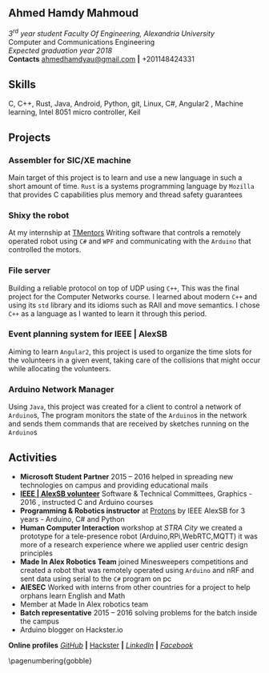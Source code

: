 
## Ahmed Hamdy Mahmoud
_3<sup>rd</sup> year student Faculty Of Engineering, Alexandria University_<br>
Computer and Communications Engineering <br>_Expected graduation year 2018_<br>
**Contacts** ahmedhamdyau@gmail.com **|** +201148424331

## Skills
   C, C++, Rust, Java, Android, Python, git, Linux, C#, Angular2 , Machine learning, Intel 8051 micro controller, Keil
   
## Projects

### Assembler for SIC/XE machine
 Main target of this project is to learn and use a new language in such a short amount of time. `Rust` is a systems programming language by `Mozilla` that provides C capabilities plus memory and thread safety guarantees 

### Shixy the robot
 At my internship at [TMentors](http://tmentors.com/) Writing software that controls a remotely operated robot using `C#` and `WPF` and communicating with the `Arduino` that controlled the motors.

### File server 
Building a reliable protocol on top of UDP using `C++`, This was the final project for the Computer Networks course. I learned about modern `C++` and using its `std` library and its idioms such as RAII and move semantics. I chose `C++` as a language as I wanted to learn it through this period.

### Event planning system for IEEE | AlexSB
Aiming to learn `Angular2`, this project is used to organize the time slots for the volunteers in a given event, taking care of the collisions that might occur while allocating the volunteers.

### Arduino Network Manager
Using `Java`, this project was created for a client to control a network of `Arduino`s, The program monitors the state of the `Arduino`s in the network and sends them commands that are received by sketches running on the `Arduino`s

## Activities

-   **Microsoft Student Partner** 2015 – 2016 helped in spreading new technologies on campus and providing educational mails
-   **[IEEE | AlexSB volunteer](http://alexsb.org/)** Software & Technical Committees, Graphics - 2016 , instructed C and Arduino courses
-   **Programming & Robotics instructor** at [Protons](https://www.facebook.com/ProtonsAlexSB/) by IEEE AlexSB for 3 years - Arduino, C# and Python
-   **Human Computer Interaction** workshop at _STRA City_ we created a prototype for a tele-presence robot (Arduino,RPi,WebRTC,MQTT) it was more of a research experience where we applied user centric design principles
-   **Made In Alex Robotics Team** joined Minesweepers competitions and created a robot that was remotely operated using `Arduino` and nRF and sent data using serial to the `C#` program on pc
-   **AIESEC** Worked with interns from other countries for a project to help orphans learn English and Math
-   Member at Made In Alex robotics team
-   **Batch representative** 2015 – 2016 solving problems for the batch inside the campus
-   Arduino blogger on Hackster.io

**Online profiles** [_GitHub_](https://github.com/shakram02) **|** [Hackster](https://www.hackster.io/shakram02/) **|** [_LinkedIn_](https://www.linkedin.com/in/ahmed-hamdy-4a0593a5) **|** [_Facebook_](https://www.facebook.com/AHMxPs)

\pagenumbering{gobble}
